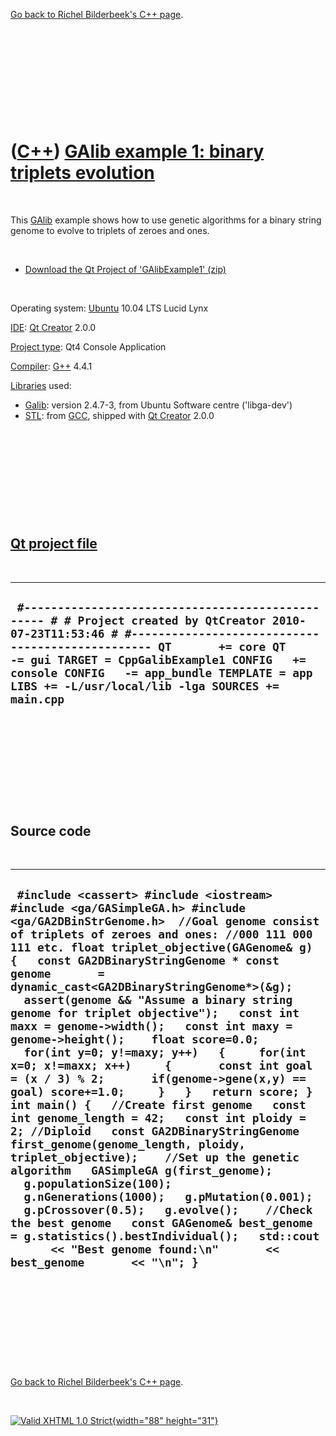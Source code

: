 

[Go back to Richel Bilderbeek's C++ page](Cpp.htm).

 

 

 

 

 

([C++](Cpp.htm)) [GAlib example 1: binary triplets evolution](CppGalibExample1.htm)
===================================================================================

 

This [GAlib](CppGalib.htm) example shows how to use genetic algorithms
for a binary string genome to evolve to triplets of zeroes and ones.

 

-   [Download the Qt Project of
    'GAlibExample1' (zip)](CppGalibExample1.zip)

 

Operating system: [Ubuntu](http://www.ubuntu.com) 10.04 LTS Lucid Lynx

[IDE](CppIde.htm): [Qt Creator](CppQt.htm) 2.0.0

[Project type](CppQtProjectType.htm): Qt4 Console Application

[Compiler](CppCompiler.htm): [G++](CppGpp.htm) 4.4.1

[Libraries](CppLibrary.htm) used:

-   [Galib](CppGalib.htm): version 2.4.7-3, from Ubuntu Software
    centre ('libga-dev')
-   [STL](CppStl.htm): from [GCC](CppGcc.htm), shipped with [Qt
    Creator](CppQt.htm) 2.0.0

 

 

 

 

 

[Qt project file](CppQtProjectFile.htm)
---------------------------------------

 

  ----------------------------------------------------------------------------------------------------------------------------------------------------------------------------------------------------------------------------------------------------------------------------------------------------------------------------------------
  ` #------------------------------------------------- # # Project created by QtCreator 2010-07-23T11:53:46 # #------------------------------------------------- QT       += core QT       -= gui TARGET = CppGalibExample1 CONFIG   += console CONFIG   -= app_bundle TEMPLATE = app LIBS += -L/usr/local/lib -lga SOURCES += main.cpp`
  ----------------------------------------------------------------------------------------------------------------------------------------------------------------------------------------------------------------------------------------------------------------------------------------------------------------------------------------

 

 

 

 

 

Source code
-----------

 

  ---------------------------------------------------------------------------------------------------------------------------------------------------------------------------------------------------------------------------------------------------------------------------------------------------------------------------------------------------------------------------------------------------------------------------------------------------------------------------------------------------------------------------------------------------------------------------------------------------------------------------------------------------------------------------------------------------------------------------------------------------------------------------------------------------------------------------------------------------------------------------------------------------------------------------------------------------------------------------------------------------------------------------------------------------------------------------------------------------------------------------------------------------------------------------------------------------------------------------------------------------
  ` #include <cassert> #include <iostream> #include <ga/GASimpleGA.h> #include <ga/GA2DBinStrGenome.h>  //Goal genome consist of triplets of zeroes and ones: //000 111 000 111 etc. float triplet_objective(GAGenome& g) {   const GA2DBinaryStringGenome * const genome       = dynamic_cast<GA2DBinaryStringGenome*>(&g);   assert(genome && "Assume a binary string genome for triplet objective");   const int maxx = genome->width();   const int maxy = genome->height();    float score=0.0;    for(int y=0; y!=maxy; y++)   {     for(int x=0; x!=maxx; x++)     {       const int goal = (x / 3) % 2;       if(genome->gene(x,y) == goal) score+=1.0;     }   }   return score; }  int main() {   //Create first genome   const int genome_length = 42;   const int ploidy = 2; //Diploid   const GA2DBinaryStringGenome first_genome(genome_length, ploidy, triplet_objective);    //Set up the genetic algorithm   GASimpleGA g(first_genome);   g.populationSize(100);   g.nGenerations(1000);   g.pMutation(0.001);   g.pCrossover(0.5);   g.evolve();    //Check the best genome   const GAGenome& best_genome = g.statistics().bestIndividual();   std::cout       << "Best genome found:\n"       << best_genome       << "\n"; }`
  ---------------------------------------------------------------------------------------------------------------------------------------------------------------------------------------------------------------------------------------------------------------------------------------------------------------------------------------------------------------------------------------------------------------------------------------------------------------------------------------------------------------------------------------------------------------------------------------------------------------------------------------------------------------------------------------------------------------------------------------------------------------------------------------------------------------------------------------------------------------------------------------------------------------------------------------------------------------------------------------------------------------------------------------------------------------------------------------------------------------------------------------------------------------------------------------------------------------------------------------------------

 

 

 

 

 

[Go back to Richel Bilderbeek's C++ page](Cpp.htm).



 

[![Valid XHTML 1.0 Strict](valid-xhtml10.png){width="88"
height="31"}](http://validator.w3.org/check?uri=referer)
